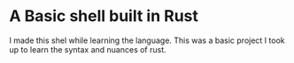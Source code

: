 # A Basic shell built in Rust

I made this shel while learning the language. This was a basic project I took up to learn the syntax and nuances of rust.